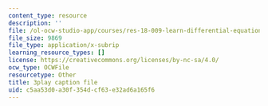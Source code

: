 ```yaml
---
content_type: resource
description: ''
file: /ol-ocw-studio-app/courses/res-18-009-learn-differential-equations-up-close-with-gilbert-strang-and-cleve-moler-fall-2015/c5aa53d0a30f354dcf63e32ad6a165f6_Q_f1vRLAENA.srt
file_size: 9869
file_type: application/x-subrip
learning_resource_types: []
license: https://creativecommons.org/licenses/by-nc-sa/4.0/
ocw_type: OCWFile
resourcetype: Other
title: 3play caption file
uid: c5aa53d0-a30f-354d-cf63-e32ad6a165f6
---
```

